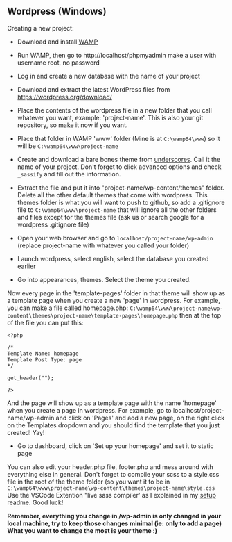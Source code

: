 
## Wordpress (Windows)

Creating a new project:

- Download and install [WAMP](https://sourceforge.net/projects/wampserver/files/)

- Run WAMP, then go to http://localhost/phpmyadmin  make a user with username root, no password

- Log in and create a new database with the name of your project

- Download and extract the latest WordPress files from https://wordpress.org/download/

- Place the contents of the wordpress file in a new folder that you call whatever you want, example: 'project-name'. This is also your git repository, so make it now if you want.

- Place that folder in WAMP 'www' folder (Mine is at `C:\wamp64\www`) so it will be `C:\wamp64\www\project-name` 

- Create and download a bare bones theme from [underscores](https://underscores.me). Call it the name of your project. Don't forget to click advanced options and check `_sassify` and fill out the information.

- Extract the file and put it into "project-name/wp-content/themes" folder. Delete all the other default themes that come with wordpress. This themes folder is what you will want to push to github, so add a .gitignore file to  `C:\wamp64\www\project-name` that will ignore all the other folders and files except for the themes file (ask us or search google for a wordpress .gitignore file)

- Open your web browser and go to `localhost/project-name/wp-admin` (replace project-name with whatever you called your folder)

- Launch wordpress, select english, select the database you created earlier

- Go into appearances, themes. Select the theme you created.

Now every page in the 'template-pages' folder in that theme will show up as a template page when you create a new 'page' in wordpress. 
For example, you can make a file called homepage.php: `C:\wamp64\www\project-name\wp-content\themes\project-name\template-pages\homepage.php`
then at the top of the file you can put this: 

```
<?php

/*
Template Name: homepage
Template Post Type: page
*/

get_header("");

?>
```

And the page will show up as a template page with the name 'homepage' when you create a page in wordpress. 
For example, go to localhost/project-name/wp-admin and click on 'Pages' and add a new page, on the right click on the Templates dropdown and you should find the template that you just created! Yay!

- Go to dashboard, click on 'Set up your homepage' and set it to static page

You can also edit your header.php file, footer.php and mess around with everything else in general. Don't forget to compile your scss to a style.css file in the root of the theme folder (so you want it to be in  `C:\wamp64\www\project-name\wp-content\themes\project-name\style.css` Use the VSCode Extention "live sass compiler' as I explained in my <a href="windows.md">setup</a> readme. Good luck!

**Remember, everything you change in /wp-admin is only changed in your local machine, try to keep those changes minimal (ie: only to add a page)
What you want to change the most is your theme :)**
